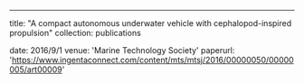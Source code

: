---
title: "A compact autonomous underwater vehicle with cephalopod-inspired propulsion"
collection: publications


date: 2016/9/1
venue: 'Marine Technology Society'
paperurl: 'https://www.ingentaconnect.com/content/mts/mtsj/2016/00000050/00000005/art00009'

